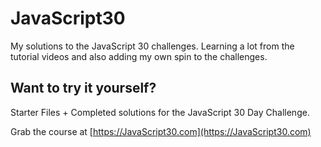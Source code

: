 # JavaScript30

My solutions to the JavaScript 30 challenges. Learning a lot from the tutorial videos and also adding my own spin to the challenges.

## Want to try it yourself?

Starter Files + Completed solutions for the JavaScript 30 Day Challenge.

Grab the course at [https://JavaScript30.com](https://JavaScript30.com)